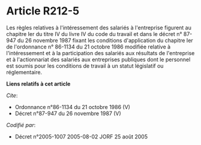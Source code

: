 # Article R212-5

Les règles relatives à l'intéressement des salariés à l'entreprise figurent au chapitre Ier du titre IV du livre IV du code
du travail et dans le décret n° 87-947 du 26 novembre 1987 fixant les conditions d'application du chapitre Ier de
l'ordonnance n° 86-1134 du 21 octobre 1986 modifiée relative à l'intéressement et à la participation des salariés aux
résultats de l'entreprise et à l'actionnariat des salariés aux entreprises publiques dont le personnel est soumis pour les
conditions de travail à un statut législatif ou réglementaire.

**Liens relatifs à cet article**

_Cite_:

  - Ordonnance n°86-1134 du 21 octobre 1986 (V)
  - Décret n°87-947 du 26 novembre 1987 (V)

_Codifié par_:

  - Décret n°2005-1007 2005-08-02 JORF 25 août 2005
